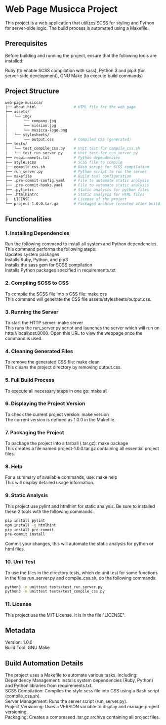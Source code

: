 # Web Page Musicca Project #
This project is a web application that utilizes SCSS for styling and Python for server-side logic. The build process is automated using a Makefile.

## Prerequisites #
Before building and running the project, ensure that the following tools are installed:

Ruby (to enable SCSS compilation with sass), Python 3 and pip3 (for server-side development), GNU Make (to execute build commands)
## Project Structure #

```bash
web-page-musicca/
├── about.html                 # HTML file for the web page
├── assets/
│   └── img/
│       └── company.jpg
│       └── mission.jpg
│       └── musicca-logo.png
│   └── stylesheets/
│       └── output.css         # Compiled CSS (generated)
├── tests/
│   └── test_compile_css.py    # Unit test for compile_css.sh
│   └── test_run_server.py     # Unit test for run_server.py
├── requirements.txt           # Python dependencies
├── style.scss                 # SCSS file to compile
├── compile_css.sh             # Bash script for SCSS compilation
├── run_server.py              # Python script to run the server
├── makefile                   # Build tool configuration
├── .pre-commit-config.yaml    # File to automate static analysis 
├── .pre-commit-hooks.yaml     # File to automate static analysis 
├── .pylintrc                  # Static analysis for python files
├── .htmlhintrc                # Static analysis for HTML files
├── LICENSE                    # License of the project 
└── project-1.0.0.tar.gz       # Packaged archive (created after build)
```

## Functionalities #
### 1. Installing Dependencies #
Run the following command to install all system and Python dependencies.  
This command performs the following steps:  
  Updates system packages  
  Installs Ruby, Python, and pip3  
  Installs the sass gem for SCSS compilation   
  Installs Python packages specified in requirements.txt  

### 2. Compiling SCSS to CSS 
To compile the SCSS file into a CSS file: make css  
This command will generate the CSS file assets/stylesheets/output.css.  

### 3. Running the Server  
To start the HTTP server: make server  
This runs the run_server.py script and launches the server which will run on http://localhost:8000. Open this URL to view the webpage once the command is used.  

### 4. Cleaning Generated Files
To remove the generated CSS file: make clean  
This cleans the project directory by removing output.css.  

### 5. Full Build Process
To execute all necessary steps in one go: make all  

### 6. Displaying the Project Version
To check the current project version: make version  
The current version is defined as 1.0.0 in the Makefile.  

### 7. Packaging the Project
To package the project into a tarball (.tar.gz): make package  
This creates a file named project-1.0.0.tar.gz containing all essential project files.  

### 8. Help
For a summary of available commands, use: make help  
This will display detailed usage information.  

### 9. Static Analysis 
This project use pylint and htmlhint for static analysis. Be sure to installed these 2 tools with the following commands: 
```bash
pip install pylint
npm install -g htmlhint
pip install pre-commit
pre-commit install
```
Commit your changes, this will automate the static analysis for python or html files.

### 10. Unit Test 
To use the files in the directory tests, which do unit test for some functions in the files run_server.py and compile_css.sh, do the following commands: 
```bash
python3 -m unittest tests/test_run_server.py
python3 -m unittest tests/test_compile_css.py
```

### 11. License 
This project use the MIT License. It is in the file "LICENSE". 

## Metadata
Version: 1.0.0  
Build Tool: GNU Make  

## Build Automation Details
The project uses a Makefile to automate various tasks, including:    
Dependency Management: Installs system dependencies (Ruby, Python) and Python libraries from requirements.txt.   
SCSS Compilation: Compiles the style.scss file into CSS using a Bash script (compile_css.sh).  
Server Management: Runs the server script (run_server.py).  
Project Versioning: Uses a VERSION variable to display and manage project versioning.  
Packaging: Creates a compressed .tar.gz archive containing all project files.  

